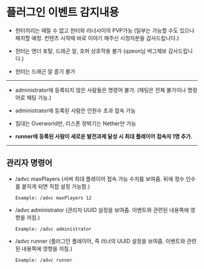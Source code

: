 # 플러그인 이벤트 감지내용

- 헌터끼리는 때릴 수 없고 헌터와 러너사이의 PVP가능 (일부는 가능할 수도 있으나 패치할 예정. 컨텐츠 시작때 바로 이야기 해주신 시청자분들 감사드립니다.)


- 헌터는 엔더 포탈, 드래곤 알, 호퍼 상호작용 불가 (qzeon님 버그제보 감사드립니다.)


- 헌터는 드래곤 알 줍기 불가

---

- administrator에 등록되지 않은 사람들은 명령어 불가. (채팅은 전체 불가이나 명령어로 채팅 가능.)


- administrator에 등록된 사람은 인원수 초과 접속 가능


- 침대는 Overworld만, 리스폰 정박기는 Nether만 가능


- **runner에 등록된 사람이 새로운 발전과제 달성 시 최대 플레이어 접속자 1명 추가.**

---

## 관리자 명령어

- /advc maxPlayers (서버 최대 플레이어 접속 가능 수치를 보여줌. 뒤에 정수 인수를 붙히게 되면 직접 설정 가능함.)


    ```
    Example: /advc maxPlayers 12
    ```


- /advc administrator (관리자 UUID 설정을 보여줌. 이벤트와 관련된 내용쪽에 영향을 끼침.)
  
  
    ```
    Example: /advc administrator
    ```
 

- /advc runner (플러그인 플레이어, 즉 러너의 UUID 설정을 보여줌. 이벤트와 관련된 내용쪽에 영향을 끼침.)


    ```
    Example: /advc runner
    ```
